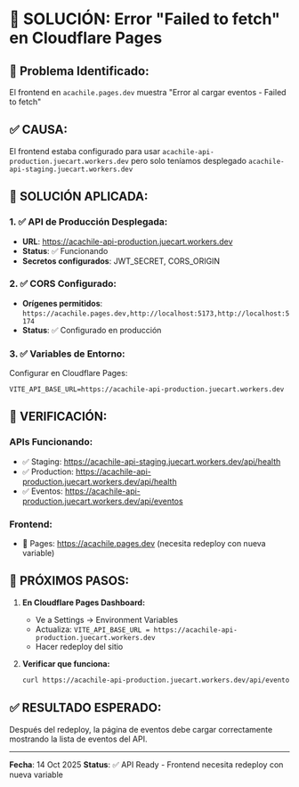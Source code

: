 # 🔧 SOLUCIÓN: Error "Failed to fetch" en Cloudflare Pages

## 🚨 Problema Identificado:
El frontend en `acachile.pages.dev` muestra "Error al cargar eventos - Failed to fetch"

## ✅ CAUSA:
El frontend estaba configurado para usar `acachile-api-production.juecart.workers.dev` pero solo teníamos desplegado `acachile-api-staging.juecart.workers.dev`

## 🔧 SOLUCIÓN APLICADA:

### 1. ✅ API de Producción Desplegada:
- **URL**: https://acachile-api-production.juecart.workers.dev
- **Status**: ✅ Funcionando
- **Secretos configurados**: JWT_SECRET, CORS_ORIGIN

### 2. ✅ CORS Configurado:
- **Orígenes permitidos**: `https://acachile.pages.dev,http://localhost:5173,http://localhost:5174`
- **Status**: ✅ Configurado en producción

### 3. ✅ Variables de Entorno:
Configurar en Cloudflare Pages:
```
VITE_API_BASE_URL=https://acachile-api-production.juecart.workers.dev
```

## 🧪 VERIFICACIÓN:

### APIs Funcionando:
- ✅ Staging: https://acachile-api-staging.juecart.workers.dev/api/health
- ✅ Production: https://acachile-api-production.juecart.workers.dev/api/health
- ✅ Eventos: https://acachile-api-production.juecart.workers.dev/api/eventos

### Frontend:
- 🔄 Pages: https://acachile.pages.dev (necesita redeploy con nueva variable)

## 🚀 PRÓXIMOS PASOS:

1. **En Cloudflare Pages Dashboard:**
   - Ve a Settings → Environment Variables
   - Actualiza: `VITE_API_BASE_URL = https://acachile-api-production.juecart.workers.dev`
   - Hacer redeploy del sitio

2. **Verificar que funciona:**
   ```bash
   curl https://acachile-api-production.juecart.workers.dev/api/eventos
   ```

## ✅ RESULTADO ESPERADO:
Después del redeploy, la página de eventos debe cargar correctamente mostrando la lista de eventos del API.

---
**Fecha**: 14 Oct 2025
**Status**: ✅ API Ready - Frontend necesita redeploy con nueva variable